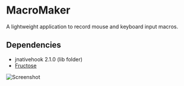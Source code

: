 # MacroMaker
A lightweight application to record mouse and keyboard input macros.

## Dependencies
* jnativehook 2.1.0 (lib folder)
* [Fructose](https://github.com/fwcd/Fructose)

![Screenshot](https://github.com/fwcd/MacroMaker/blob/master/screenshot.png?raw=true)